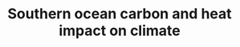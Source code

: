 ---
title: "Southern ocean carbon and heat impact on climate"
citation: "SO-CHIC consortium, Sallée, J.B., Abrahamsen, E.P., Allaigre, C., Auger, M., Ayres, H., Badhe, R., Boutin, J., Brearley, J.A., de Lavergne, C. and ten Doeschate, A.M.M., du Plessis., M., and others., 2023. Southern ocean carbon and heat impact on climate. Philosophical Transactions of the Royal Society A, 381(2249), p.20220056."
doi: "https://doi.org/10.1098/rsta.2022.0056" 
category: manuscripts
---